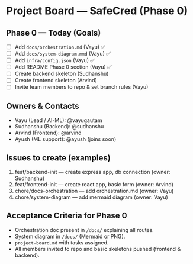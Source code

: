 # Project Board — SafeCred (Phase 0)

## Phase 0 — Today (Goals)
- [ ] Add `docs/orchestration.md` (Vayu) ✅
- [ ] Add `docs/system-diagram.mmd` (Vayu) ✅
- [ ] Add `infra/config.json` (Vayu) ✅
- [ ] Add README Phase 0 section (Vayu) ✅
- [ ] Create backend skeleton (Sudhanshu)
- [ ] Create frontend skeleton (Arvind)
- [ ] Invite team members to repo & set branch rules (Vayu)

## Owners & Contacts
- Vayu (Lead / AI-ML): @vayugautam
- Sudhanshu (Backend): @sudhanshu
- Arvind (Frontend): @arvind
- Ayush (ML support): @ayush  (joins soon)

## Issues to create (examples)
1. feat/backend-init — create express app, db connection (owner: Sudhanshu)
2. feat/frontend-init — create react app, basic form (owner: Arvind)
3. chore/docs-orchestration — add orchestration.md (owner: Vayu)
4. chore/system-diagram — add mermaid diagram (owner: Vayu)

## Acceptance Criteria for Phase 0
- Orchestration doc present in `/docs/` explaining all routes.
- System diagram in `/docs/` (Mermaid or PNG).
- `project-board.md` with tasks assigned.
- All members invited to repo and basic skeletons pushed (frontend & backend).
